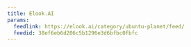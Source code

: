 ```yaml
---
title: Elook.AI
params:
  feedlink: https://elook.ai/category/ubuntu-planet/feed/
  feedid: 38ef6eb6d206c5b1296e3d6bfbc0fbfc
---
```

